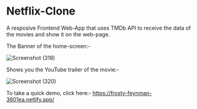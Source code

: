 # Netflix-Clone

A resposive Frontend Web-App that uses TMDb API to receive the data of the movies and show it on the web-page.

The Banner of the home-screen:-

![Screenshot (318)](https://user-images.githubusercontent.com/65349284/125192354-0f3a8600-e265-11eb-8712-ef6c4548986a.png)

Shows you the YouTube trailer of the movie:-

![Screenshot (320)](https://user-images.githubusercontent.com/65349284/125192358-12357680-e265-11eb-99d5-19e5998ef007.png)


To take a quick demo, click here:-
https://frosty-feynman-3601ea.netlify.app/
